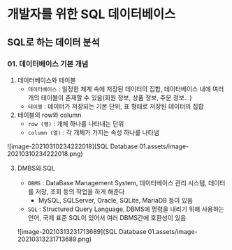 # 개발자를 위한 SQL 데이터베이스 



## SQL로 하는 데이터 분석

### 01. 데이터베이스 기본 개념

1. 데이터베이스와 테이블
   - `데이터베이스` : 일정한 체계 속에 저장된 데이터의 집합, 데이터베이스 내에 여러 개의 테이블이 존재할 수 있음(회원 정보, 상품 정보, 주문 정보...)
   - `테이블` : 데이터가 저장되는 기본 단위, 표 형태로 저장된 데이터의 집합
2. 테이블의 row와 column
   - `row (행)` : 개체 하나를 나타내는 단위
   - `column (열)` : 각 개체가 가지는 속성 하나를 나타냄 

![image-20210310234222018](SQL Database 01.assets/image-20210310234222018.png)

3. DMBS와 SQL
   - `DBMS` : DataBase Management System, 데이터베이스 관리 시스템, 데이터를 저장, 조회 등의 작업을 하게 해준다 
     - MySQL, SQLServer, Oracle, SQLite, MariaDB 등이 있음
   - `SQL` : Structured Query Language, DBMS에 명령을 내리기 위해 사용하는 언어, 국제 표준 SQL이 있어서 여러 DBMS간에 호환성이 있음
   
   ![image-20210313231713689](SQL Database 01.assets/image-20210313231713689.png)